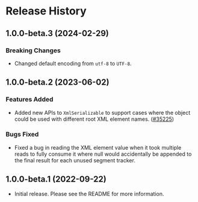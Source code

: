# Release History

## 1.0.0-beta.3 (2024-02-29)

### Breaking Changes

- Changed default encoding from `utf-8` to `UTF-8`.

## 1.0.0-beta.2 (2023-06-02)

### Features Added

- Added new APIs to `XmlSerializable` to support cases where the object could be used with different root XML element
  names. ([#35225](https://github.com/Azure/azure-sdk-for-java/pull/35225))

### Bugs Fixed

- Fixed a bug in reading the XML element value when it took multiple reads to fully consume it where null would 
  accidentally be appended to the final result for each unused segment tracker.

## 1.0.0-beta.1 (2022-09-22)

- Initial release. Please see the README for more information.
